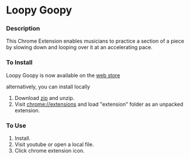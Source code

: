 # Loopy Goopy

### Description

This Chrome Extension enables musicians to practice a section of a piece by slowing down and looping over it at an accelerating pace.

### To Install

Loopy Goopy is now available on the [web store](https://chrome.google.com/webstore/detail/loopy-goopy/addfplpnjjbiockjmfegacimgkcmfefn)

alternatively, you can install locally

1. Download [zip](https://github.com/dcep93/loopygoopy/releases) and unzip.
2. Visit [chrome://extensions](chrome://extensions) and load "extension" folder as an unpacked extension.

### To Use

1. Install.
2. Visit youtube or open a local file.
3. Click chrome extension icon.

